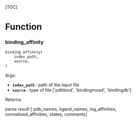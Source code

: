 [TOC]
# Function
### binding\_affinity
```python
binding_affinity(
	index_path,
	source,
)
```


Args:
- **`index_path`** : path of the input file
- **`source`** : type of file ['pdbbind', 'bindingmoad', 'bindingdb']


Returns:

parse result [ pdb_names, ligand_names, log_affinities, normalized_affinities, states, comments]


